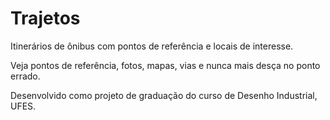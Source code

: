# Trajetos

Itinerários de ônibus com pontos de referência e locais de interesse.

Veja pontos de referência, fotos, mapas, vias e nunca mais desça no ponto errado.

Desenvolvido como projeto de graduação do curso de Desenho Industrial, UFES.